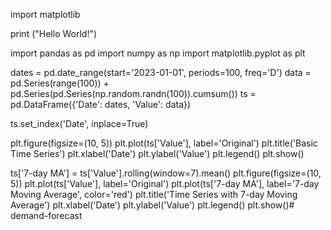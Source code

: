 import matplotlib


print ("Hello World!")


import pandas as pd
import numpy as np 
import matplotlib.pyplot as plt

dates = pd.date_range(start='2023-01-01', periods=100, freq='D')
data = pd.Series(range(100)) + pd.Series(pd.Series(np.random.randn(100)).cumsum())
ts = pd.DataFrame({'Date': dates, 'Value': data})

ts.set_index('Date', inplace=True)

plt.figure(figsize=(10, 5))
plt.plot(ts['Value'], label='Original')
plt.title('Basic Time Series')
plt.xlabel('Date')
plt.ylabel('Value')
plt.legend()
plt.show()

ts['7-day MA'] = ts['Value'].rolling(window=7).mean()
plt.figure(figsize=(10, 5))
plt.plot(ts['Value'], label='Original')
plt.plot(ts['7-day MA'], label='7-day Moving Average', color='red')
plt.title('Time Series with 7-day Moving Average')
plt.xlabel('Date')
plt.ylabel('Value')
plt.legend()
plt.show()# demand-forecast
